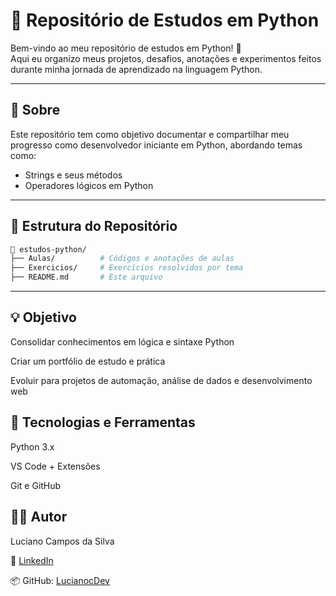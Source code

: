 # 🐍 Repositório de Estudos em Python

Bem-vindo ao meu repositório de estudos em Python! 🚀  
Aqui eu organizo meus projetos, desafios, anotações e experimentos feitos durante minha jornada de aprendizado na linguagem Python.

---

## 📘 Sobre

Este repositório tem como objetivo documentar e compartilhar meu progresso como desenvolvedor iniciante em Python, abordando temas como:

- Strings e seus métodos
- Operadores lógicos em Python

---

## 📁 Estrutura do Repositório

```bash
📂 estudos-python/
├── Aulas/          # Códigos e anotações de aulas
├── Exercicios/     # Exercícios resolvidos por tema
├── README.md       # Este arquivo
```
---

## 💡 Objetivo
Consolidar conhecimentos em lógica e sintaxe Python

Criar um portfólio de estudo e prática

Evoluir para projetos de automação, análise de dados e desenvolvimento web

## 🧰 Tecnologias e Ferramentas
Python 3.x

VS Code + Extensões

Git e GitHub

## 👨‍💻 Autor
Luciano Campos da Silva

🔗 [LinkedIn](https://www.linkedin.com/in/lucianocdev)

📦 GitHub: [LucianocDev](https://github.com/LucianocDev)
